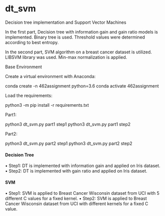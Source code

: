# dt_svm

Decision tree implementation and Support Vector Machines

In the first part, Decision tree with information gain and gain ratio models is implemented.
Binary tree is used. Threshold values were determined according to best entropy.

In the second part, SVM algorithm on a breast cancer dataset is utilized.
LIBSVM library was used. Min-max normalization is applied.


Base Environment

Create a virtual environment with Anaconda:

conda create -n 462assignment python=3.6 conda activate 462assignment

Load the requirements:

python3 -m pip install -r requirements.txt

Part1:

python3 dt_svm.py part1 step1
python3 dt_svm.py part1 step2

Part2:

python3 dt_svm.py part2 step1
python3 dt_svm.py part2 step2

#### Decision Tree ####

• Step1: DT is implemented with information gain and applied on Iris dataset.
• Step2: DT is implemented with gain ratio and applied on Iris dataset.

#### SVM ####

• Step1: SVM is applied to Breast Cancer Wisconsin dataset from UCI with 5 different C values for a fixed kernel.
• Step2:  SVM is applied to Breast Cancer Wisconsin dataset from UCI with different kernels for a fixed C value. 
